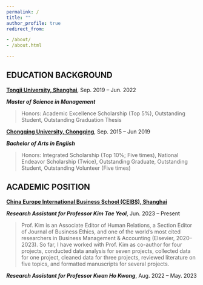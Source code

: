 ```yaml
---
permalink: /
title: ""
author_profile: true
redirect_from:

- /about/
- /about.html

---
```


## EDUCATION BACKGROUND

**[Tongji University, Shanghai](https://www.tongji.edu.cn/)**, Sep. 2019 – Jun. 2022

***Master of Science in Management***

> Honors: Academic Excellence Scholarship (Top 5%), Outstanding Student, Outstanding Graduation Thesis

**[Chongqing University, Chongqing](https://www.cqu.edu.cn/)**, Sep. 2015 – Jun 2019

***Bachelor of Arts in English***

> Honors: Integrated Scholarship (Top 10%; Five times), National Endeavor Scholarship (Twice), Outstanding Graduate, Outstanding Student, Outstanding Volunteer (Five times)

## ACADEMIC POSITION

**[China Europe International Business School (CEIBS), Shanghai](https://cn.ceibs.edu/)**

***Research Assistant for Professor Kim Tae Yeol***, Jun. 2023 – Present

> Prof. Kim is an Associate Editor of Human Relations, a Section Editor of Journal of Business Ethics, and one of the world’s most cited researchers in Business Management & Accounting (Elsevier, 2020–2023). So far, I have worked with Prof. Kim as co-author for four projects, conducted data analysis for seven projects, collected data for one project, cleaned data for three projects, reviewed literature on five topics, and formatted manuscripts for several projects.

***Research Assistant for Professor Kwan Ho Kwong***, Aug. 2022 – May. 2023

